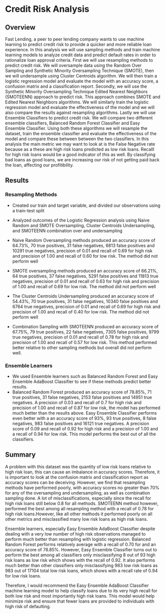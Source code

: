 # Credit Risk Analysis

## Overview 

Fast Lending, a peer to peer lending company wants to use machine learning to predict credit risk to provide a quicker and more reliable loan experience. In this analysis we will use sampling methods and train machine learning models to analyze credit data and predict default rates in order to rationalize loan approval criteria. First we will use resampling methods to predict credit risk. We will oversample data using the Random Over Sampling and Synthetic Minority Oversampling Technique (SMOTE), then we will undersample using Cluster Centroids algorithm. We will then train a logistic regression model and evaluate the model with an accuracy score, a confusion matrix and a classification report. Secondly, we will use the Synthetic Minority Oversampling Technique Edited Nearest Neighbors (SMOTEENN) approach to predict risk. This approach combines SMOTE and Edited Nearest Neighbors algorithms. We will similarly train the logistic regression model and evaluate the effectiveness of the model and we will also compare the results against resampling algorithms. Lastly we will use Ensemble Classifiers to predict credit risk. We will compare two different ensemble classifiers, Balanced Random Forest Classifier and Easy Ensemble Classifier. Using both these algorithms we will resample the dataset, train the ensemble classifier and evaluate the effectiveness of the model and compare these between between the two classifiers. In this analysis the main metric we may want to look at is the False Negative rate because as a these are high risk loans predicted as low risk loans. Recalll for high risk loans would be a good indicator of this as well. By classifying bad loans as good loans, we are increasing our risk of not getting paid back the loan, affecting our profitibility.

## Results 

### Resampling Methods 

* Created our train and target variable, and divided our observations using a train-test split
* Analyzed outcomes of the Logistic Regression analysis using Naive Random and SMOTE Oversampling, Cluster Centroids Undersampling, and SMOTEENN combination over and undersampling 
* Naive Random Oversampling methods produced an accuracy score of 64.73%, 70 true positives, 31 false negatives, 6813 false positives and 10291 true negatives, precision of 0.01 and recall of 0.69 for high risk and precision of 1.00 and recall of 0.60 for low risk. The method did not perform well



* SMOTE oversampling methods produced an accuracy score of 66.21%, 64 true positives, 37 false negatives, 5291 false positives and 11813 true negatives, precision of 0.01 and recall of 0.63 for high risk and precision of 1.00 and recall of 0.69 for low risk. The method did not perform well
* The Cluster Centroids Undersampling produced an accuracy score of 54.43%, 70 true positives, 31 false negatives, 10340 false positives and 6764 true negatives, precision of 0.01 and recall of 0.69 for high risk and precision of 1.00 and recall of 0.40 for low risk. The method did not perform well
* Combination Sampling with SMOTEENN produced an accuracy score of 67.75%, 79 true positives, 22 false negatives, 7305 false positives, 9799 true negatives, precision of 0.01 and recall of 0.78 for high risk and precision of 1.00 and recall of 0.57 for low risk. This method performed better relative to other sampling methods but overall did not perform well.

### Ensemble Learners 

* We used Ensemble learners such as Balanced Random Forest and Easy Ensemble AdaBoost Classifier to see if these methods predict better results. 
* Balanced Random Forest produced an accuracy score of 78.85%, 71 true positives, 31 false negatives, 2153 false positives and 14951 true negatives. A precision of 0.03 and recall of 0.7 for high risk and precision of 1.00 and recall of 0.87 for low risk, the model has performed much better than the results above. Easy Ensemble Classifier performs even better with a an accuracy score of 93%, 93 true positives, 8 false negatives, 983 false positives and 16121 true negatives. A precision score of 0.09 and recall of 0.92 for high risk and a precision of 1.00 and a recall of 0.94 for low risk. This model performs the best out of all the classifiers. 

## Summary 

A problem with this dataset was the quantity of low risk loans relative to high risk loan, this can cause an imbalance in accuracy scores. Therefore, it is important to look at the confusion matrix and classification report as accuracy scores can be deceiving. However, we find that resampling methods have performed poorly, with accuracy scores no greater than 70% for any of the oversampling and undersampling, as well as combination sampling done. A lot of misclassifications, especially since the recall for high risk loans still below 0.8 for all methods. SMOTEENN method however, performed the best among all resampling method with a recall of 0.78 for high risk loans.However, like all other methods it performed poorly on all other metrics and misclassified many low risk loans as high risk loans. 

Ensemble learners, especially Easy Ensemble AdaBoost Classifier despite dealing with a very low number of high risk observations managed to perform much better than resampling with logistic regression. Balanced Random Forest performs relatively average with a recall of 0.70 for and an accuracy score of 78.85%. However, Easy Ensemble Classifier turns out to perform the best among all classifiers only misclassifying 8 out of 93 high risk loans as low risk which shows with the recall of 0.92. It also performs much better than other classifiers only misclassifying 983 low risk loans as 983 out of 17104 total low risk loans, which shows with a recall rate of 0.94 for low risk loans. 

Therefore, I would recommend the Easy Ensemble AdaBoost Classifier machine learning model to help classify loans due to its very high recall for both low risk and most importantly high risk loans. This model would help minimize risk and ensure that fewer loans are provided to individuals with high risk of defaulting. 
